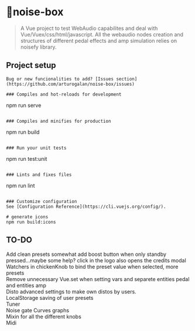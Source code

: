 # 🎸noise-box
> A Vue project to test WebAudio capabilites and deal with Vue/Vuex/css/html/javascript.
All the webaudio nodes creation and structures of different pedal effects and amp simulation relies on noisefy library.

## Project setup
```
Bug or new funcionalities to add? [Issues section](https://github.com/arturogalan/noise-box/issues)

### Compiles and hot-reloads for development
```
npm run serve
```

### Compiles and minifies for production
```
npm run build
```

### Run your unit tests
```
npm run test:unit
```

### Lints and fixes files
```
npm run lint
```

### Customize configuration
See [Configuration Reference](https://cli.vuejs.org/config/).

# generate icons
npm run build:icons
```
## TO-DO
Add clean presets somewhat
add boost button
when only standby pressed...maybe some help?
click in the logo also opens the credits modal
Watchers in chickenKnob to bind the preset value when selected, more presets  
Remove unnecessary Vue.set when setting vars and separete entities pedal and entities amp  
Disto advanced settings to make own distos by users.  
LocalStorage saving of user presets  
Tuner  
Noise gate
Curves graphs  
Mixin for all the different knobs  
Midi 
 
